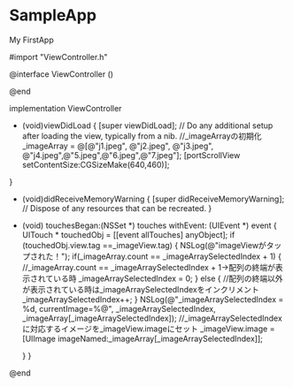 SampleApp
=========

My FirstApp

#import "ViewController.h"

@interface ViewController ()

@end

implementation ViewController

- (void)viewDidLoad
{
    [super viewDidLoad];
    // Do any additional setup after loading the view, typically from a nib.
    //_imageArrayの初期化
    _imageArray = @[@"j1.jpeg", @"j2.jpeg", @"j3.jpeg", @"j4.jpeg",@"5.jpeg",@"6.jpeg",@"7.jpeg"];
    [portScrollView setContentSize:CGSizeMake(640,460)];

}

- (void)didReceiveMemoryWarning
{
    [super didReceiveMemoryWarning];
    // Dispose of any resources that can be recreated.
}

- (void) touchesBegan:(NSSet *) touches withEvent: (UIEvent *) event
{
    UITouch * touchedObj = [[event allTouches] anyObject];
    if (touchedObj.view.tag ==_imageView.tag) {
        NSLog(@"imageViewがタップされた！");
        if(_imageArray.count == _imageArraySelectedIndex + 1) {
            //_imageArray.count == _imageArraySelectedIndex + 1→配列の終端が表示されている時
            _imageArraySelectedIndex = 0;
        }
        else {
            //配列の終端以外が表示されている時は_imageArraySelectedIndexをインクリメント
            _imageArraySelectedIndex++;
        }
        NSLog(@"_imageArraySelectedIndex = %d, currentImage=%@", _imageArraySelectedIndex, _imageArray[_imageArraySelectedIndex]);
        //_imageArraySelectedIndexに対応するイメージを_imageView.imageにセット
        _imageView.image =  [UIImage imageNamed:_imageArray[_imageArraySelectedIndex]];
        
    }
}

@end
